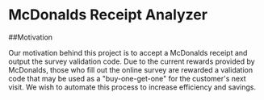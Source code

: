 # McDonalds Receipt Analyzer

##Motivation

Our motivation behind this project is to accept a McDonalds receipt and output the survey validation code. Due to the current rewards provided by McDonalds, those who fill out the online survey are rewarded a validation code that may be used as a "buy-one-get-one" for the customer's next visit. We wish to automate this process to increase efficiency and savings.
